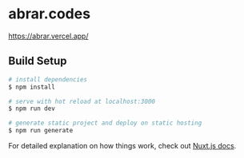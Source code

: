 # abrar.codes

https://abrar.vercel.app/

## Build Setup

```bash
# install dependencies
$ npm install

# serve with hot reload at localhost:3000
$ npm run dev

# generate static project and deploy on static hosting
$ npm run generate
```

For detailed explanation on how things work, check out [Nuxt.js docs](https://nuxtjs.org).
